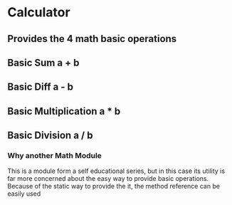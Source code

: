# Calculator

## Provides the 4 math basic operations

## Basic Sum a + b
## Basic Diff a - b
## Basic Multiplication a * b
## Basic Division  a / b

### Why another Math Module

This is a module form a self educational series, but in this case its utility is far more concerned about
the easy way to provide basic operations. 
Because of the static way to provide the it, the method reference can be easily used

